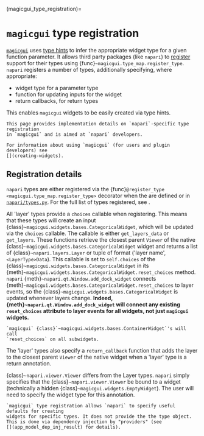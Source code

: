 (magicgui_type_registration)=

# `magicgui` type registration

[`magicgui`](https://pyapp-kit.github.io/magicgui/) uses
[type hints](https://peps.python.org/pep-0484/) to infer the appropriate widget type
for a given function parameter. It allows third party packages
(like `napari`) to [register](https://pyapp-kit.github.io/magicgui/type_map/#registering-support-for-custom-types) support for their types using
{func}`~magicgui.type_map.register_type`. `napari` registers
a number of types, additionally specifying, where appropriate:

* widget type for a parameter type
* function for updating inputs for the widget
* return callbacks, for return types

This enables `magicgui` widgets to be easily created via type hints.

```{note}
This page provides implementation details on `napari`-specific type registration
in `magicgui` and is aimed at `napari` developers.

For information about using `magicgui` (for users and plugin developers) see
[](creating-widgets).
```

## Registration details

`napari` types are either registered via the
{func}`@register_type <magicgui.type_map.register_type>` decorator when the are
defined or in
[`napari/types.py`](https://github.com/napari/napari/blob/main/napari/types.py).
For the full list of types registered, see [](magicgui-parameter-annotations).

All 'layer' types provide a `choices` callable when registering.
This means that these types will create an input
{class}`~magicgui.widgets.bases.CategoricalWidget`, which will be updated via the
`choices` callable. The callable is either `get_layers_data` or `get_layers`.
These functions retrieve the closest parent `Viewer` of the native
{class}`~magicgui.widgets.bases.CategoricalWidget` widget and returns a list of
{class}`~napari.layers.Layer` or tuple of format ('layer name', `<LayerType>Data`).
This callable is set to `self.choices` of the
{class}`~magicgui.widgets.bases.CategoricalWidget` in its
{meth}`~magicgui.widgets.bases.CategoricalWidget.reset_choices` method.
`napari` {meth}`~napari.qt.Window.add_dock_widget` connects
{meth}`~magicgui.widgets.bases.CategoricalWidget.reset_choices`
to layer events, so the {class}`~magicgui.widgets.bases.CategoricalWidget` is updated
whenever layers change. **Indeed, {meth}`~napari.qt.Window.add_dock_widget` will
connect any existing `reset_choices` attribute to layer events for all widgets,
not just `magicgui` widgets.**

```{note}
`magicgui` {class}`~magicgui.widgets.bases.ContainerWidget`'s will call
`reset_choices` on all subwidgets.
```

The 'layer' types also specify a `return_callback` function that adds the layer
to the closest parent `Viewer` of the native widget when a 'layer' type is a return
annotation.

{class}`~napari.viewer.Viewer` differs from the Layer types. `napari` simply specifies
that the {class}`~napari.viewer.Viewer` be bound to a widget (technically a
hidden {class}`~magicgui.widgets.EmptyWidget`). The user will need to specify
the widget type for this annotation.

```{important}
`magicgui` type registration allows `napari` to specify useful defaults for creating
widgets for specific types. It does not provide the the type object.
This is done via dependency injection by "providers" (see
[](app_model_dep_inj_result) for details).
```
